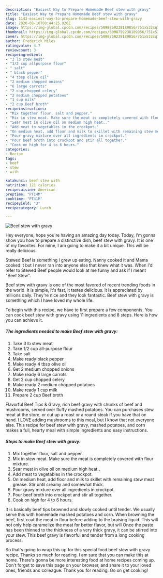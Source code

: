 ```yaml
---
description: "Easiest Way to Prepare Homemade Beef stew with gravy"
title: "Easiest Way to Prepare Homemade Beef stew with gravy"
slug: 1143-easiest-way-to-prepare-homemade-beef-stew-with-gravy
date: 2020-08-10T00:44:25.026Z
image: https://img-global.cpcdn.com/recipes/5098759238189056/751x532cq70/beef-stew-with-gravy-recipe-main-photo.jpg
thumbnail: https://img-global.cpcdn.com/recipes/5098759238189056/751x532cq70/beef-stew-with-gravy-recipe-main-photo.jpg
cover: https://img-global.cpcdn.com/recipes/5098759238189056/751x532cq70/beef-stew-with-gravy-recipe-main-photo.jpg
author: Frederick Miles
ratingvalue: 4.7
reviewcount: 3
recipeingredient:
- "3 lb stew meat"
- "1/2 cup allpurpose flour"
- " salt"
- " black pepper"
- "4 tbsp olive oil"
- "2 medium chopped onions"
- "6 large carrots"
- "2 cup chopped celery"
- "2 medium chopped potatoes"
- "1 cup milk"
- "2 cup Beef broth"
recipeinstructions:
- "Mix together flour, salt and pepper."
- "Mix in stew meat. Make sure the meat is completely covered with flour mixture."
- "Sear meat in olive oil on medium high heat.."
- "Add meat to vegetables in the crockpot."
- "On medium heat, add floor and milk to skillet with remaining stew meat grease. Stir until creamy and somewhat thick."
- "Pour gravy mixture over all ingredients in crockpot."
- "Pour beef broth into crockpot and stir all together."
- "Cook on high for 4 to 6 hours."
categories:
- Recipe
tags:
- beef
- stew
- with

katakunci: beef stew with 
nutrition: 121 calories
recipecuisine: American
preptime: "PT14M"
cooktime: "PT41M"
recipeyield: "3"
recipecategory: Lunch

---
```



![Beef stew with gravy](https://img-global.cpcdn.com/recipes/5098759238189056/751x532cq70/beef-stew-with-gravy-recipe-main-photo.jpg)

Hey everyone, hope you're having an amazing day today. Today, I'm gonna show you how to prepare a distinctive dish, beef stew with gravy. It is one of my favorites. For mine, I am going to make it a bit unique. This will be really delicious.

Stewed Beef is something I grew up eating. Nanny cooked it and Mama cooked it but I never ran into anyone else that knew what it was. When I&#39;d refer to Stewed Beef people would look at me funny and ask if I meant &#34;Beef Stew&#34;.

Beef stew with gravy is one of the most favored of recent trending foods in the world. It is simple, it's fast, it tastes delicious. It is appreciated by millions daily. They're nice and they look fantastic. Beef stew with gravy is something which I have loved my whole life.


To begin with this recipe, we have to first prepare a few components. You can cook beef stew with gravy using 11 ingredients and 8 steps. Here is how you can achieve it.

<!--inarticleads1-->

##### The ingredients needed to make Beef stew with gravy:

1. Take 3 lb stew meat
1. Take 1/2 cup all-purpose flour
1. Take  salt
1. Make ready  black pepper
1. Make ready 4 tbsp olive oil
1. Get 2 medium chopped onions
1. Make ready 6 large carrots
1. Get 2 cup chopped celery
1. Make ready 2 medium chopped potatoes
1. Make ready 1 cup milk
1. Prepare 2 cup Beef broth


Flavorful Beef Tips &amp; Gravy, rich beef gravy with chunks of beef and mushrooms, served over fluffy mashed potatoes. You can purchases stew meat at the store, or cut up a roast or a round steak if you have that on hand. I LOVE adding mushrooms to this meal, but I know that not everyone else. This recipe for beef stew with gravy, mashed potatoes, and corn makes a full, hearty meal with simple ingredients and easy instructions. 

<!--inarticleads2-->

##### Steps to make Beef stew with gravy:

1. Mix together flour, salt and pepper.
1. Mix in stew meat. Make sure the meat is completely covered with flour mixture.
1. Sear meat in olive oil on medium high heat..
1. Add meat to vegetables in the crockpot.
1. On medium heat, add floor and milk to skillet with remaining stew meat grease. Stir until creamy and somewhat thick.
1. Pour gravy mixture over all ingredients in crockpot.
1. Pour beef broth into crockpot and stir all together.
1. Cook on high for 4 to 6 hours.


It is basically beef tips browned and slowly cooked until tender. We usually serve this with homemade mashed potatoes and corn. When browning the beef, first coat the meat in flour before adding to the braising liquid. This will not only help caramelize the meat for better flavor, but will Once the paste has been thinned to the thickness of a very thick gravy, it can be stirred into your stew. This beef gravy is flavorful and tender from a long cooking process. 

So that's going to wrap this up for this special food beef stew with gravy recipe. Thanks so much for reading. I am sure that you can make this at home. There's gonna be more interesting food at home recipes coming up. Don't forget to save this page on your browser, and share it to your loved ones, friends and colleague. Thank you for reading. Go on get cooking!
